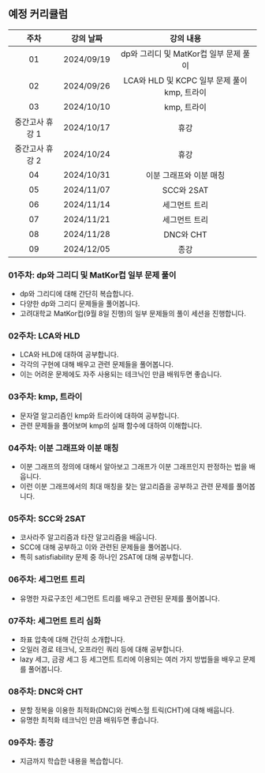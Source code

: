 ## 예정 커리큘럼

| 주차 | 강의 날짜 |              강의 내용                |
| :--: | :------: |:--------------------------------------------: | 
| 01 | 2024/09/19 | dp와 그리디 및 MatKor컵 일부 문제 풀이 |
| 02 | 2024/09/26 | LCA와 HLD 및 KCPC 일부 문제 풀이kmp, 트라이 |  |
| 03 | 2024/10/10 | kmp, 트라이 |  |
| 중간고사 휴강 1 | 2024/10/17 | 휴강 |  |
| 중간고사 휴강 2 | 2024/10/24 | 휴강 |  |
| 04 | 2024/10/31 | 이분 그래프와 이분 매칭 |  |
| 05 | 2024/11/07 | SCC와 2SAT |  |
| 06 | 2024/11/14 | 세그먼트 트리  |  |
| 07 | 2024/11/21 | 세그먼트 트리 |  |
| 08 | 2024/11/28 | DNC와 CHT |  |
| 09 | 2024/12/05 | 종강 |  |

### 01주차: dp와 그리디 및 MatKor컵 일부 문제 풀이

- dp와 그리디에 대해 간단히 복습합니다.
- 다양한 dp와 그리디 문제들을 풀어봅니다.
- 고려대학교 MatKor컵(9월 8일 진행)의 일부 문제들의 풀이 세션을 진행합니다. 

### 02주차: LCA와 HLD

- LCA와 HLD에 대하여 공부합니다.
- 각각의 구현에 대해 배우고 관련 문제들을 풀어봅니다.
- 이는 어려운 문제에도 자주 사용되는 테크닉인 만큼 배워두면 좋습니다.

### 03주차: kmp, 트라이

- 문자열 알고리즘인 kmp와 트라이에 대하여 공부합니다.
- 관련 문제들을 풀어보며 kmp의 실패 함수에 대하여 이해합니다.

### 04주차: 이분 그래프와 이분 매칭

- 이분 그래프의 정의에 대해서 알아보고 그래프가 이분 그래프인지 판정하는 법을 배웁니다.
- 이런 이분 그래프에서의 최대 매칭을 찾는 알고리즘을 공부하고 관련 문제를 풀어봅니다.

### 05주차: SCC와 2SAT

- 코사라주 알고리즘과 타잔 알고리즘을 배웁니다.
- SCC에 대해 공부하고 이와 관련된 문제들을 풀어봅니다.
- 특히 satisfiability 문제 중 하나인 2SAT에 대해 공부합니다.

### 06주차: 세그먼트 트리

- 유명한 자료구조인 세그먼트 트리를 배우고 관련된 문제를 풀어봅니다.

### 07주차: 세그먼트 트리 심화

- 좌표 압축에 대해 간단히 소개합니다.
- 오일러 경로 테크닉, 오프라인 쿼리 등에 대해 공부합니다.
- lazy 세그, 금광 세그 등 세그먼트 트리에 이용되는 여러 가지 방법들을 배우고 문제를 풀어봅니다.

### 08주차: DNC와 CHT

- 분할 정복을 이용한 최적화(DNC)와 컨벡스헐 트릭(CHT)에 대해 배웁니다.
- 유명한 최적화 테크닉인 만큼 배워두면 좋습니다.

### 09주차: 종강 

- 지금까지 학습한 내용을 복습합니다.
